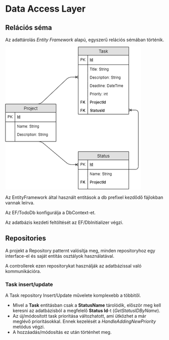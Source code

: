 # Data Access Layer

## Relációs séma
Az adattárolás *Entity Framework* alapú, egyszerű relációs sémában történik.

![Image](/ER.png)

Az EntityFramework által használt entitások a db prefixel kezdődő fájlokban vannak leírva.

Az EF/TodoDb konfigurálja a DbContext-et.

Az adatbázis kezdeti feltöltését az EF/DbInitializer végzi.

## Repositories
A projekt a Repository patternt valósítja meg, minden repositoryhoz egy interface-el és saját entitás osztályok használatával.

A controllerek ezen repositorykat használják az adatbázissal való kommunikációra.

### Task insert/update
A Task repository Insert/Update művelete komplexebb a többitől.

 - Mivel a **Task** entitásban csak a **StatusName** tárolódik, először meg kell keresni az adatbázisból a megfelelő **Status Id**-t (*GetStatusIDByName*).
 - Az új/módosított task prioritása változhatott, ami ütközhet a már meglévő prioritásokkal. Ennek kezelését a *HandleAddingNewPriority* metódus végzi.
 - A hozzáadás/módosítás ez után történhet meg.
